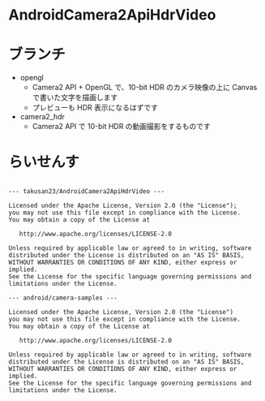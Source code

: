 # AndroidCamera2ApiHdrVideo

# ブランチ
- opengl
    - Camera2 API + OpenGL で、10-bit HDR のカメラ映像の上に Canvas で書いた文字を描画します
    - プレビューも HDR 表示になるはずです
- camera2_hdr
    - Camera2 API で 10-bit HDR の動画撮影をするものです

# らいせんす

```plaintext

--- takusan23/AndroidCamera2ApiHdrVideo ---

Licensed under the Apache License, Version 2.0 (the "License");
you may not use this file except in compliance with the License.
You may obtain a copy of the License at

   http://www.apache.org/licenses/LICENSE-2.0

Unless required by applicable law or agreed to in writing, software
distributed under the License is distributed on an "AS IS" BASIS,
WITHOUT WARRANTIES OR CONDITIONS OF ANY KIND, either express or implied.
See the License for the specific language governing permissions and
limitations under the License.

--- android/camera-samples ---

Licensed under the Apache License, Version 2.0 (the "License")
you may not use this file except in compliance with the License.
You may obtain a copy of the License at

   http://www.apache.org/licenses/LICENSE-2.0

Unless required by applicable law or agreed to in writing, software
distributed under the License is distributed on an "AS IS" BASIS,
WITHOUT WARRANTIES OR CONDITIONS OF ANY KIND, either express or implied.
See the License for the specific language governing permissions and
limitations under the License.
```
